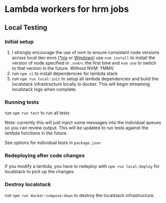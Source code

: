 # Lambda workers for hrm jobs

## Local Testing

### Initial setup

1. I strongly encourage the use of nvm to ensure consistent node versions across local dev envs ([\*nix](https://github.com/nvm-sh/nvm#installing-and-updating) or [Windows](https://github.com/coreybutler/nvm-windows)) use `nvm install` to install the version of node specified in `.nvmrc` the first time and `nvm use` to switch to that version in the future. Without NVM: YMMV.
2. run `npm ci` to install dependencies for lambda stack
3. run `npm run local:init` to setup all lambda dependencies and build the localstack infrastructure locally in docker. This will begin streaming localstack logs when complete.

### Running tests

run `npm run test` to run all tests

Note: currently this will just inject some messages into the individual queues so you can review output. This will be updated to run tests against the lambda functions in the future.

See options for individual tests in `package.json`

### Redeploying after code changes

If you modify a lambda, you have to redeploy with `npm run local:deploy` for localstack to pick up the changes.

### Destroy localstack

run `npm run docker:compose:down` to destroy the localstack infrastructure.
